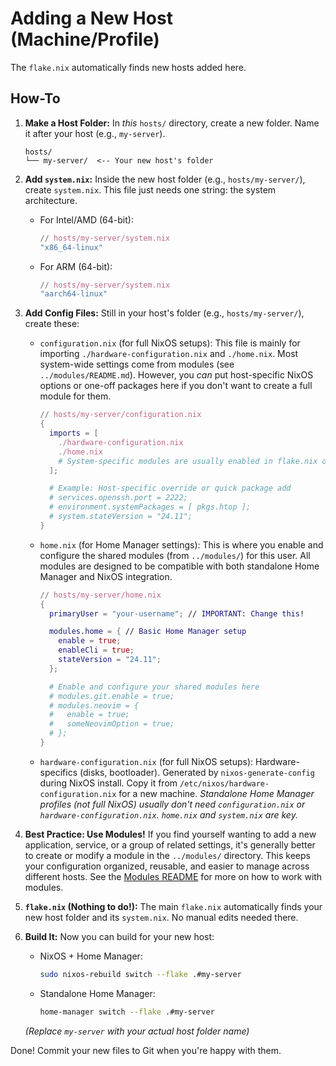 # Adding a New Host (Machine/Profile)

The `flake.nix` automatically finds new hosts added here.

## How-To

1.  **Make a Host Folder:**
    In *this* `hosts/` directory, create a new folder. Name it after your host (e.g., `my-server`).
    ```
    hosts/
    └── my-server/  <-- Your new host's folder
    ```

2.  **Add `system.nix`:**
    Inside the new host folder (e.g., `hosts/my-server/`), create `system.nix`. This file just needs one string: the system architecture.

    *   For Intel/AMD (64-bit):
        ```nix
        // hosts/my-server/system.nix
        "x86_64-linux"
        ```
    *   For ARM (64-bit):
        ```nix
        // hosts/my-server/system.nix
        "aarch64-linux"
        ```

3.  **Add Config Files:**
    Still in your host's folder (e.g., `hosts/my-server/`), create these:

    *   `configuration.nix` (for full NixOS setups):
        This file is mainly for importing `./hardware-configuration.nix` and `./home.nix`. Most system-wide settings come from modules (see `../modules/README.md`).
        However, you *can* put host-specific NixOS options or one-off packages here if you don't want to create a full module for them.
        ```nix
        // hosts/my-server/configuration.nix
        {
          imports = [
            ./hardware-configuration.nix
            ./home.nix
            # System-specific modules are usually enabled in flake.nix or home.nix
          ];

          # Example: Host-specific override or quick package add
          # services.openssh.port = 2222;
          # environment.systemPackages = [ pkgs.htop ];
          # system.stateVersion = "24.11"; 
        }
        ```

    *   `home.nix` (for Home Manager settings):
        This is where you enable and configure the shared modules (from `../modules/`) for this user. All modules are designed to be compatible with both standalone Home Manager and NixOS integration.
        ```nix
        // hosts/my-server/home.nix
        {
          primaryUser = "your-username"; // IMPORTANT: Change this!

          modules.home = { // Basic Home Manager setup
            enable = true;
            enableCli = true;
            stateVersion = "24.11";
          };

          # Enable and configure your shared modules here
          # modules.git.enable = true;
          # modules.neovim = {
          #   enable = true;
          #   someNeovimOption = true;
          # };
        }
        ```

    *   `hardware-configuration.nix` (for full NixOS setups):
        Hardware-specifics (disks, bootloader). Generated by `nixos-generate-config` during NixOS install. Copy it from `/etc/nixos/hardware-configuration.nix` for a new machine.
        *Standalone Home Manager profiles (not full NixOS) usually don't need `configuration.nix` or `hardware-configuration.nix`. `home.nix` and `system.nix` are key.* 

4.  **Best Practice: Use Modules!**
    If you find yourself wanting to add a new application, service, or a group of related settings, it's generally better to create or modify a module in the `../modules/` directory. This keeps your configuration organized, reusable, and easier to manage across different hosts.
    See the [Modules README](../modules/README.md) for more on how to work with modules.

5.  **`flake.nix` (Nothing to do!):**
    The main `flake.nix` automatically finds your new host folder and its `system.nix`. No manual edits needed there.

6.  **Build It:**
    Now you can build for your new host:

    *   NixOS + Home Manager:
        ```bash
        sudo nixos-rebuild switch --flake .#my-server 
        ```
    *   Standalone Home Manager:
        ```bash
        home-manager switch --flake .#my-server
        ```
    *(Replace `my-server` with your actual host folder name)*

Done! Commit your new files to Git when you're happy with them.

